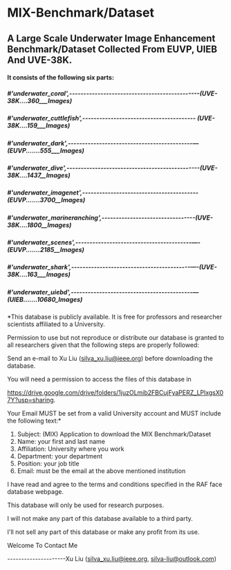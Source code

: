 MIX-Benchmark/Dataset
=====================

A Large Scale Underwater Image Enhancement Benchmark/Dataset Collected From EUVP, UIEB And UVE-38K.
---------------------------------------------------------------------------------------------------

#### It consists of the following six parts:

##### *#'underwater_coral',----------------------------------------------(UVE-38K....360___Images)*

##### *#'underwater_cuttlefish',---------------------------------------- (UVE-38K....159___Images)*

##### *#'underwater_dark',--------------------------------------------—(EUVP.......555___Images)*

##### *#'underwater_dive',-----------------------------------------------(UVE-38K....1437__Images)*

##### *#'underwater_imagenet',-----------------------------------------(EUVP.......3700__Images)*

##### *#'underwater_marineranching',---------------------------------(UVE-38K....1800__Images)*

##### *#'underwater_scenes',-----------------------------------------—-(EUVP.......2185__Images)*

##### *#'underwater_shark',------------------------------------------—-(UVE-38K....163___Images)*

##### *#'underwater_uiebd',-------------------------------------------—(UIEB.......10680_Images)* 


*This database is publicly available. It is free for professors and researcher scientists affiliated to a University. 

Permission to use but not reproduce or distribute our database is granted to all researchers given that the following steps are properly followed: 

Send an e-mail to Xu Liu ([silva_xu.liu@ieee.org](mailto:silva_xu.liu@ieee.org)) before downloading the database. 

You will need a permission to access the files of this database in 

https://drive.google.com/drive/folders/1juzOLmib2FBCujFyaPERZ_LPlxgsX07Y?usp=sharing. 

Your Email MUST be set from a valid University account and MUST include the following text:*

1. Subject: (MIX) Application to download the MIX Benchmark/Dataset          
2. Name: your first and last name
3. Affiliation: University where you work
4. Department: your department
5. Position: your job title
6. Email: must be the email at the above mentioned institution

I have read and agree to the terms and conditions specified in the RAF face database webpage. 

This database will only be used for research purposes. 

I will not make any part of this database available to a third party. 

I'll not sell any part of this database or make any profit from its use.

Welcome To Contact Me

---------------------Xu Liu (silva_xu.liu@ieee.org, silva-liu@outlook.com)



